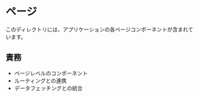 # ページ

このディレクトリには、アプリケーションの各ページコンポーネントが含まれています。

## 責務
- ページレベルのコンポーネント
- ルーティングとの連携
- データフェッチングとの統合 
